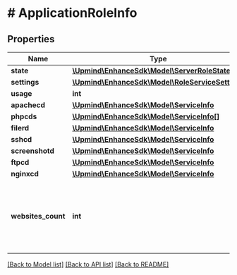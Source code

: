 # # ApplicationRoleInfo

## Properties

Name | Type | Description | Notes
------------ | ------------- | ------------- | -------------
**state** | [**\Upmind\EnhanceSdk\Model\ServerRoleState**](ServerRoleState.md) |  |
**settings** | [**\Upmind\EnhanceSdk\Model\RoleServiceSettings**](RoleServiceSettings.md) |  |
**usage** | **int** |  |
**apachecd** | [**\Upmind\EnhanceSdk\Model\ServiceInfo**](ServiceInfo.md) |  |
**phpcds** | [**\Upmind\EnhanceSdk\Model\ServiceInfo[]**](ServiceInfo.md) |  | [optional]
**filerd** | [**\Upmind\EnhanceSdk\Model\ServiceInfo**](ServiceInfo.md) |  |
**sshcd** | [**\Upmind\EnhanceSdk\Model\ServiceInfo**](ServiceInfo.md) |  |
**screenshotd** | [**\Upmind\EnhanceSdk\Model\ServiceInfo**](ServiceInfo.md) |  |
**ftpcd** | [**\Upmind\EnhanceSdk\Model\ServiceInfo**](ServiceInfo.md) |  |
**nginxcd** | [**\Upmind\EnhanceSdk\Model\ServiceInfo**](ServiceInfo.md) |  |
**websites_count** | **int** | The number of websites that are assigned to be on this application role. |

[[Back to Model list]](../../README.md#models) [[Back to API list]](../../README.md#endpoints) [[Back to README]](../../README.md)
